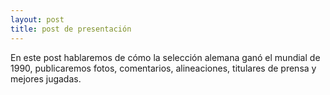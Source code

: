 ```yaml
---
layout: post
title: post de presentación
---
```


En este post hablaremos de cómo la selección alemana ganó el mundial de 1990, publicaremos fotos, comentarios, alineaciones, titulares de prensa y mejores jugadas.

